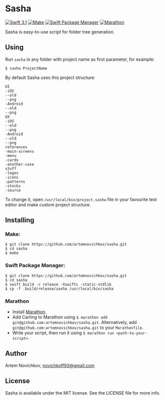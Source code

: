 
# Sasha
[![Swift 3.1](https://img.shields.io/badge/swift-3.1-orange.svg?style=flat)](#)
[![Make](https://img.shields.io/badge/make-compatible-brightgreen.svg?style=flat)](#)
[![Swift Package Manager](https://img.shields.io/badge/spm-compatible-brightgreen.svg?style=flat)](https://swift.org/package-manager)
[![Marathon](https://img.shields.io/badge/marathon-compatible-brightgreen.svg?style=flat)](https://github.com/JohnSundell/Marathon)

Sasha is easy-to-use script for folder tree generation.

## Using


Run `sasha` in any folder with project name as first parameter, for example:

```
$ sasha ProjectName
```

By default Sasha uses this project structure:

```
UI
-iOS
--old
--png
-Android
--old
--png
UX
-iOS
--old
--png
-Android
--old
--png
references
-main-screens
-menu
-cards
-another-case
stuff
-logos
-icons
-patterns
-stocks
-source
```

To change it, open `/usr/local/bin/project.sasha` file in your favourite text editor and make custom project structure.

## Installing

### Make:

```
$ git clone https://github.com/artemnovichkov/sasha.git
$ cd sasha
$ make
```

### Swift Package Manager:

```
$ git clone https://github.com/artemnovichkov/sasha.git
$ cd sasha
$ swift build -c release -Xswiftc -static-stdlib
$ cp -f .build/release/sasha /usr/local/bin/sasha
```
### Marathon

- Install [Marathon](https://github.com/johnsundell/marathon#installing).
- Add Carting to Marathon using `$ marathon add git@github.com:artemnovichkov/sasha.git`. Alternatively, add `git@github.com:artemnovichkov/sasha.git` to your `Marathonfile`.
- Write your script, then run it using `$ marathon run <path-to-your-script>`.

## Author

Artem Novichkov, novichkoff93@gmail.com

## License

Sasha is available under the MIT license. See the LICENSE file for more info.

